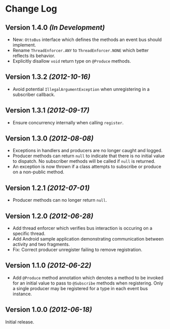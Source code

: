 Change Log
==========

Version 1.4.0 *(In Development)*
--------------------------------

 * New: `OttoBus` interface which defines the methods an event bus should
   implement.
 * Rename `ThreadEnforcer.ANY` to `ThreadEnforcer.NONE` which better reflects
   its behavior.
 * Explicitly disallow `void` return type on `@Produce` methods.


Version 1.3.2 *(2012-10-16)*
----------------------------

 * Avoid potential `IllegalArgumentException` when unregistering in a
   subscriber callback.


Version 1.3.1 *(2012-09-17)*
----------------------------

 * Ensure concurrency internally when calling `register`.


Version 1.3.0 *(2012-08-08)*
----------------------------

 * Exceptions in handlers and producers are no longer caught and logged.
 * Producer methods can return `null` to indicate that there is no initial value
   to dispatch. No subscriber methods will be called if `null` is returned.
 * An exception is now thrown if a class attempts to subscribe or produce on
   a non-public method.


Version 1.2.1 *(2012-07-01)*
----------------------------

 * Producer methods can no longer return `null`.


Version 1.2.0 *(2012-06-28)*
----------------------------

 * Add thread enforcer which verifies bus interaction is occuring on a specific
   thread.
 * Add Android sample application demonstrating communication between activity
   and two fragments.
 * Fix: Correct producer unregister failing to remove registration.


Version 1.1.0 *(2012-06-22)*
----------------------------

 * Add `@Produce` method annotation which denotes a method to be invoked for
   an initial value to pass to `@Subscribe` methods when registering. Only a
   single producer may be registered for a type in each event bus instance.


Version 1.0.0 *(2012-06-18)*
----------------------------

Initial release.
